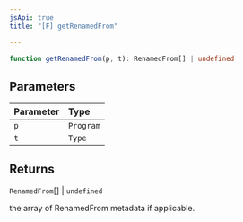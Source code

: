 ```yaml
---
jsApi: true
title: "[F] getRenamedFrom"

---
```

```ts
function getRenamedFrom(p, t): RenamedFrom[] | undefined
```

## Parameters

| Parameter | Type |
| :------ | :------ |
| `p` | `Program` |
| `t` | `Type` |

## Returns

`RenamedFrom`[] \| `undefined`

the array of RenamedFrom metadata if applicable.
